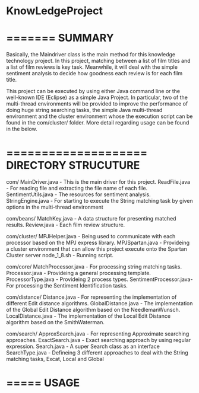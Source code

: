 # KnowLedgeProject

=======
SUMMARY
=======
Basically, the Maindriver class is the main method for this knowledge technology project. In this project, matching between a list of film titles and a list of film reviews is key task. Meanwhile, it will deal with the simple sentiment analysis to decide how goodness each review is for each film title.

This project can be executed by using either Java command line or the well-known IDE (Eclipse) as a simple Java Project. In particular, two of the multi-thread environments will be provided to improve the performance of doing huge string searching tasks, the simple Java multi-thread environment and the cluster environment whose the execution script can be found in the com/cluster/ folder. More detail regarding usage can be found in the below.

====================
DIRECTORY STRUCUTURE
====================
com/
MainDriver.java        - This is the main driver for this project.
ReadFile.java          - For reading file and extracting the file name of each file.
SentimentUtils.java    - The resources for sentiment analysis.
StringEngine.java      - For starting to execute the String matching task by given options in the multi-thread environment

com/beans/
MatchKey.java          - A data structure for presenting matched results.
Review.java            - Each film review structure.

com/cluster/
MPJHelper.java         - Being used to communicate with each processor based on the MPJ express library.
MPJSpartan.java        - Provideing a cluster environment that can allow this project execute onto the Spartan Cluster server
node_1_8.sh            - Running script.

com/core/
MatchProcessor.java    - For processing string matching tasks.
Processor.java         - Provideing a general processing template.
ProcessorType.java     - Provideing 2 process types.
SentimentProcessor.java- For processing the Sentiment Identification tasks.

com/distance/
Distance.java          - For representing the implementation of different Edit distance algorithms.
GlobalDistance.java    - The implementation of the Global Edit Distance algorithm based on the NeedlemanWunsch.
LocalDistance.java     - The implementation of the Local Edit Distance algorithm based on the SmithWaterman.

com/search/
ApproxSearch.java      - For representing Approximate searching approaches.
ExactSearch.java       - Exact searching approach by using regular expression.
Search.java            - A super Search class as an interface
SearchType.java        - Defineing 3 different approaches to deal with the String matching tasks, Excat, Local and Global

=====
USAGE
=====








